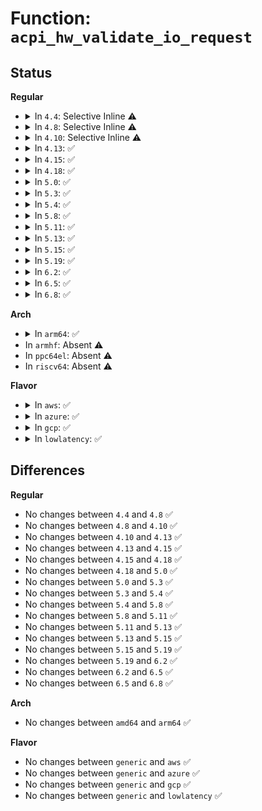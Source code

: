 # Function: <code>acpi_hw_validate_io_request</code>

## Status
<b>Regular</b>
<ul>
<li>
<details>
<summary>In <code>4.4</code>: Selective Inline ⚠️</summary>

```c
acpi_status acpi_hw_validate_io_request(acpi_io_address address, u32 bit_width);
```

**Collision:** Unique Static

**Inline:** Selective

**Transformation:** False

**Instances:**

```
In drivers/acpi/acpica/hwvalid.c (ffffffff8149b26f)
Location: drivers/acpi/acpica/hwvalid.c:124
Inline: True
Direct callers:
  - drivers/acpi/acpica/hwvalid.c:acpi_hw_read_port
  - drivers/acpi/acpica/hwvalid.c:acpi_hw_read_port
  - drivers/acpi/acpica/hwvalid.c:acpi_hw_write_port
  - drivers/acpi/acpica/hwvalid.c:acpi_hw_write_port
```
**Symbols:**

```
ffffffff8149b26f-ffffffff8149b33c: acpi_hw_validate_io_request (STB_LOCAL)
```
</details>
</li>
<li>
<details>
<summary>In <code>4.8</code>: Selective Inline ⚠️</summary>

```c
acpi_status acpi_hw_validate_io_request(acpi_io_address address, u32 bit_width);
```

**Collision:** Unique Static

**Inline:** Selective

**Transformation:** False

**Instances:**

```
In drivers/acpi/acpica/hwvalid.c (ffffffff814ea2e5)
Location: drivers/acpi/acpica/hwvalid.c:124
Inline: True
Direct callers:
  - drivers/acpi/acpica/hwvalid.c:acpi_hw_write_port
  - drivers/acpi/acpica/hwvalid.c:acpi_hw_write_port
  - drivers/acpi/acpica/hwvalid.c:acpi_hw_read_port
  - drivers/acpi/acpica/hwvalid.c:acpi_hw_read_port
```
**Symbols:**

```
ffffffff814ea2e5-ffffffff814ea3b2: acpi_hw_validate_io_request (STB_LOCAL)
```
</details>
</li>
<li>
<details>
<summary>In <code>4.10</code>: Selective Inline ⚠️</summary>

```c
acpi_status acpi_hw_validate_io_request(acpi_io_address address, u32 bit_width);
```

**Collision:** Unique Static

**Inline:** Selective

**Transformation:** False

**Instances:**

```
In drivers/acpi/acpica/hwvalid.c (ffffffff8150cb6d)
Location: drivers/acpi/acpica/hwvalid.c:124
Inline: True
Direct callers:
  - drivers/acpi/acpica/hwvalid.c:acpi_hw_write_port
  - drivers/acpi/acpica/hwvalid.c:acpi_hw_write_port
  - drivers/acpi/acpica/hwvalid.c:acpi_hw_read_port
  - drivers/acpi/acpica/hwvalid.c:acpi_hw_read_port
```
**Symbols:**

```
ffffffff8150cb6d-ffffffff8150cc3a: acpi_hw_validate_io_request (STB_LOCAL)
```
</details>
</li>
<li>
<details>
<summary>In <code>4.13</code>: ✅</summary>

```c
acpi_status acpi_hw_validate_io_request(acpi_io_address address, u32 bit_width);
```

**Collision:** Unique Static

**Inline:** No

**Transformation:** False

**Instances:**

```
In drivers/acpi/acpica/hwvalid.c (ffffffff8151d243)
Location: drivers/acpi/acpica/hwvalid.c:124
Inline: False
Direct callers:
  - drivers/acpi/acpica/hwvalid.c:acpi_hw_write_port
  - drivers/acpi/acpica/hwvalid.c:acpi_hw_write_port
  - drivers/acpi/acpica/hwvalid.c:acpi_hw_read_port
  - drivers/acpi/acpica/hwvalid.c:acpi_hw_read_port
```
**Symbols:**

```
ffffffff8151d243-ffffffff8151d310: acpi_hw_validate_io_request (STB_LOCAL)
```
</details>
</li>
<li>
<details>
<summary>In <code>4.15</code>: ✅</summary>

```c
acpi_status acpi_hw_validate_io_request(acpi_io_address address, u32 bit_width);
```

**Collision:** Unique Static

**Inline:** No

**Transformation:** False

**Instances:**

```
In drivers/acpi/acpica/hwvalid.c (ffffffff8156ddb7)
Location: drivers/acpi/acpica/hwvalid.c:124
Inline: False
Direct callers:
  - drivers/acpi/acpica/hwvalid.c:acpi_hw_write_port
  - drivers/acpi/acpica/hwvalid.c:acpi_hw_write_port
  - drivers/acpi/acpica/hwvalid.c:acpi_hw_read_port
  - drivers/acpi/acpica/hwvalid.c:acpi_hw_read_port
```
**Symbols:**

```
ffffffff8156ddb7-ffffffff8156df6e: acpi_hw_validate_io_request (STB_LOCAL)
```
</details>
</li>
<li>
<details>
<summary>In <code>4.18</code>: ✅</summary>

```c
acpi_status acpi_hw_validate_io_request(acpi_io_address address, u32 bit_width);
```

**Collision:** Unique Static

**Inline:** No

**Transformation:** False

**Instances:**

```
In drivers/acpi/acpica/hwvalid.c (ffffffff815a4a05)
Location: drivers/acpi/acpica/hwvalid.c:90
Inline: False
Direct callers:
  - drivers/acpi/acpica/hwvalid.c:acpi_hw_write_port
  - drivers/acpi/acpica/hwvalid.c:acpi_hw_write_port
  - drivers/acpi/acpica/hwvalid.c:acpi_hw_read_port
  - drivers/acpi/acpica/hwvalid.c:acpi_hw_read_port
```
**Symbols:**

```
ffffffff815a4a05-ffffffff815a4c4d: acpi_hw_validate_io_request (STB_LOCAL)
```
</details>
</li>
<li>
<details>
<summary>In <code>5.0</code>: ✅</summary>

```c
acpi_status acpi_hw_validate_io_request(acpi_io_address address, u32 bit_width);
```

**Collision:** Unique Static

**Inline:** No

**Transformation:** False

**Instances:**

```
In drivers/acpi/acpica/hwvalid.c (ffffffff815bd3c5)
Location: drivers/acpi/acpica/hwvalid.c:90
Inline: False
Direct callers:
  - drivers/acpi/acpica/hwvalid.c:acpi_hw_write_port
  - drivers/acpi/acpica/hwvalid.c:acpi_hw_write_port
  - drivers/acpi/acpica/hwvalid.c:acpi_hw_read_port
  - drivers/acpi/acpica/hwvalid.c:acpi_hw_read_port
```
**Symbols:**

```
ffffffff815bd3c5-ffffffff815bd60d: acpi_hw_validate_io_request (STB_LOCAL)
```
</details>
</li>
<li>
<details>
<summary>In <code>5.3</code>: ✅</summary>

```c
acpi_status acpi_hw_validate_io_request(acpi_io_address address, u32 bit_width);
```

**Collision:** Unique Static

**Inline:** No

**Transformation:** False

**Instances:**

```
In drivers/acpi/acpica/hwvalid.c (ffffffff815eefcb)
Location: drivers/acpi/acpica/hwvalid.c:90
Inline: False
Direct callers:
  - drivers/acpi/acpica/hwvalid.c:acpi_hw_write_port
  - drivers/acpi/acpica/hwvalid.c:acpi_hw_write_port
  - drivers/acpi/acpica/hwvalid.c:acpi_hw_read_port
  - drivers/acpi/acpica/hwvalid.c:acpi_hw_read_port
```
**Symbols:**

```
ffffffff815eefcb-ffffffff815ef213: acpi_hw_validate_io_request (STB_LOCAL)
```
</details>
</li>
<li>
<details>
<summary>In <code>5.4</code>: ✅</summary>

```c
acpi_status acpi_hw_validate_io_request(acpi_io_address address, u32 bit_width);
```

**Collision:** Unique Static

**Inline:** No

**Transformation:** False

**Instances:**

```
In drivers/acpi/acpica/hwvalid.c (ffffffff81610459)
Location: drivers/acpi/acpica/hwvalid.c:90
Inline: False
Direct callers:
  - drivers/acpi/acpica/hwvalid.c:acpi_hw_write_port
  - drivers/acpi/acpica/hwvalid.c:acpi_hw_write_port
  - drivers/acpi/acpica/hwvalid.c:acpi_hw_read_port
  - drivers/acpi/acpica/hwvalid.c:acpi_hw_read_port
```
**Symbols:**

```
ffffffff81610459-ffffffff816106a1: acpi_hw_validate_io_request (STB_LOCAL)
```
</details>
</li>
<li>
<details>
<summary>In <code>5.8</code>: ✅</summary>

```c
acpi_status acpi_hw_validate_io_request(acpi_io_address address, u32 bit_width);
```

**Collision:** Unique Static

**Inline:** No

**Transformation:** False

**Instances:**

```
In drivers/acpi/acpica/hwvalid.c (ffffffff816bc86c)
Location: drivers/acpi/acpica/hwvalid.c:90
Inline: False
Direct callers:
  - drivers/acpi/acpica/hwvalid.c:acpi_hw_write_port
  - drivers/acpi/acpica/hwvalid.c:acpi_hw_write_port
  - drivers/acpi/acpica/hwvalid.c:acpi_hw_read_port
  - drivers/acpi/acpica/hwvalid.c:acpi_hw_read_port
```
**Symbols:**

```
ffffffff816bc86c-ffffffff816bcab4: acpi_hw_validate_io_request (STB_LOCAL)
```
</details>
</li>
<li>
<details>
<summary>In <code>5.11</code>: ✅</summary>

```c
acpi_status acpi_hw_validate_io_request(acpi_io_address address, u32 bit_width);
```

**Collision:** Unique Static

**Inline:** No

**Transformation:** False

**Instances:**

```
In drivers/acpi/acpica/hwvalid.c (ffffffff816da37a)
Location: drivers/acpi/acpica/hwvalid.c:90
Inline: False
Direct callers:
  - drivers/acpi/acpica/hwvalid.c:acpi_hw_validate_io_block
  - drivers/acpi/acpica/hwvalid.c:acpi_hw_write_port
  - drivers/acpi/acpica/hwvalid.c:acpi_hw_write_port
  - drivers/acpi/acpica/hwvalid.c:acpi_hw_read_port
  - drivers/acpi/acpica/hwvalid.c:acpi_hw_read_port
```
**Symbols:**

```
ffffffff816da37a-ffffffff816da5c2: acpi_hw_validate_io_request (STB_LOCAL)
```
</details>
</li>
<li>
<details>
<summary>In <code>5.13</code>: ✅</summary>

```c
acpi_status acpi_hw_validate_io_request(acpi_io_address address, u32 bit_width);
```

**Collision:** Unique Static

**Inline:** No

**Transformation:** False

**Instances:**

```
In drivers/acpi/acpica/hwvalid.c (ffffffff816bc310)
Location: drivers/acpi/acpica/hwvalid.c:90
Inline: False
Direct callers:
  - drivers/acpi/acpica/hwvalid.c:acpi_hw_validate_io_block
  - drivers/acpi/acpica/hwvalid.c:acpi_hw_write_port
  - drivers/acpi/acpica/hwvalid.c:acpi_hw_write_port
  - drivers/acpi/acpica/hwvalid.c:acpi_hw_read_port
  - drivers/acpi/acpica/hwvalid.c:acpi_hw_read_port
```
**Symbols:**

```
ffffffff816bc310-ffffffff816bc55f: acpi_hw_validate_io_request (STB_LOCAL)
```
</details>
</li>
<li>
<details>
<summary>In <code>5.15</code>: ✅</summary>

```c
acpi_status acpi_hw_validate_io_request(acpi_io_address address, u32 bit_width);
```

**Collision:** Unique Static

**Inline:** No

**Transformation:** False

**Instances:**

```
In drivers/acpi/acpica/hwvalid.c (ffffffff817334f8)
Location: drivers/acpi/acpica/hwvalid.c:90
Inline: False
Direct callers:
  - drivers/acpi/acpica/hwvalid.c:acpi_hw_validate_io_block
  - drivers/acpi/acpica/hwvalid.c:acpi_hw_write_port
  - drivers/acpi/acpica/hwvalid.c:acpi_hw_write_port
  - drivers/acpi/acpica/hwvalid.c:acpi_hw_read_port
  - drivers/acpi/acpica/hwvalid.c:acpi_hw_read_port
```
**Symbols:**

```
ffffffff817334f8-ffffffff81733747: acpi_hw_validate_io_request (STB_LOCAL)
```
</details>
</li>
<li>
<details>
<summary>In <code>5.19</code>: ✅</summary>

```c
acpi_status acpi_hw_validate_io_request(acpi_io_address address, u32 bit_width);
```

**Collision:** Unique Static

**Inline:** No

**Transformation:** False

**Instances:**

```
In drivers/acpi/acpica/hwvalid.c (ffffffff818643f6)
Location: drivers/acpi/acpica/hwvalid.c:90
Inline: False
Direct callers:
  - drivers/acpi/acpica/hwvalid.c:acpi_hw_validate_io_block
  - drivers/acpi/acpica/hwvalid.c:acpi_hw_write_port
  - drivers/acpi/acpica/hwvalid.c:acpi_hw_write_port
  - drivers/acpi/acpica/hwvalid.c:acpi_hw_read_port
  - drivers/acpi/acpica/hwvalid.c:acpi_hw_read_port
```
**Symbols:**

```
ffffffff818643f6-ffffffff81864657: acpi_hw_validate_io_request (STB_LOCAL)
```
</details>
</li>
<li>
<details>
<summary>In <code>6.2</code>: ✅</summary>

```c
acpi_status acpi_hw_validate_io_request(acpi_io_address address, u32 bit_width);
```

**Collision:** Unique Static

**Inline:** No

**Transformation:** False

**Instances:**

```
In drivers/acpi/acpica/hwvalid.c (ffffffff819a2220)
Location: drivers/acpi/acpica/hwvalid.c:90
Inline: False
Direct callers:
  - drivers/acpi/acpica/hwvalid.c:acpi_hw_validate_io_block
  - drivers/acpi/acpica/hwvalid.c:acpi_hw_write_port
  - drivers/acpi/acpica/hwvalid.c:acpi_hw_write_port
  - drivers/acpi/acpica/hwvalid.c:acpi_hw_read_port
  - drivers/acpi/acpica/hwvalid.c:acpi_hw_read_port
```
**Symbols:**

```
ffffffff819a2220-ffffffff819a24e6: acpi_hw_validate_io_request (STB_LOCAL)
```
</details>
</li>
<li>
<details>
<summary>In <code>6.5</code>: ✅</summary>

```c
acpi_status acpi_hw_validate_io_request(acpi_io_address address, u32 bit_width);
```

**Collision:** Unique Static

**Inline:** No

**Transformation:** False

**Instances:**

```
In drivers/acpi/acpica/hwvalid.c (ffffffff819e8ed0)
Location: drivers/acpi/acpica/hwvalid.c:90
Inline: False
Direct callers:
  - drivers/acpi/acpica/hwvalid.c:acpi_hw_validate_io_block
  - drivers/acpi/acpica/hwvalid.c:acpi_hw_write_port
  - drivers/acpi/acpica/hwvalid.c:acpi_hw_write_port
  - drivers/acpi/acpica/hwvalid.c:acpi_hw_read_port
  - drivers/acpi/acpica/hwvalid.c:acpi_hw_read_port
```
**Symbols:**

```
ffffffff819e8ed0-ffffffff819e9195: acpi_hw_validate_io_request (STB_LOCAL)
```
</details>
</li>
<li>
<details>
<summary>In <code>6.8</code>: ✅</summary>

```c
acpi_status acpi_hw_validate_io_request(acpi_io_address address, u32 bit_width);
```

**Collision:** Unique Static

**Inline:** No

**Transformation:** False

**Instances:**

```
In drivers/acpi/acpica/hwvalid.c (ffffffff81a33c20)
Location: drivers/acpi/acpica/hwvalid.c:90
Inline: False
Direct callers:
  - drivers/acpi/acpica/hwvalid.c:acpi_hw_validate_io_block
  - drivers/acpi/acpica/hwvalid.c:acpi_hw_write_port
  - drivers/acpi/acpica/hwvalid.c:acpi_hw_write_port
  - drivers/acpi/acpica/hwvalid.c:acpi_hw_read_port
  - drivers/acpi/acpica/hwvalid.c:acpi_hw_read_port
```
**Symbols:**

```
ffffffff81a33c20-ffffffff81a33ee5: acpi_hw_validate_io_request (STB_LOCAL)
```
</details>
</li>
</ul>
<b>Arch</b>
<ul>
<li>
<details>
<summary>In <code>arm64</code>: ✅</summary>

```c
acpi_status acpi_hw_validate_io_request(acpi_io_address address, u32 bit_width);
```

**Collision:** Unique Static

**Inline:** No

**Transformation:** False

**Instances:**

```
In drivers/acpi/acpica/hwvalid.c (ffff80001078b114)
Location: drivers/acpi/acpica/hwvalid.c:90
Inline: False
Direct callers:
  - drivers/acpi/acpica/hwvalid.c:acpi_hw_write_port
  - drivers/acpi/acpica/hwvalid.c:acpi_hw_write_port
  - drivers/acpi/acpica/hwvalid.c:acpi_hw_read_port
  - drivers/acpi/acpica/hwvalid.c:acpi_hw_read_port
```
**Symbols:**

```
ffff80001078b114-ffff80001078b22c: acpi_hw_validate_io_request (STB_LOCAL)
```
</details>
</li>
<li>
In <code>armhf</code>: Absent ⚠️
</li>
<li>
In <code>ppc64el</code>: Absent ⚠️
</li>
<li>
In <code>riscv64</code>: Absent ⚠️
</li>
</ul>
<b>Flavor</b>
<ul>
<li>
<details>
<summary>In <code>aws</code>: ✅</summary>

```c
acpi_status acpi_hw_validate_io_request(acpi_io_address address, u32 bit_width);
```

**Collision:** Unique Static

**Inline:** No

**Transformation:** False

**Instances:**

```
In drivers/acpi/acpica/hwvalid.c (ffffffff815f1545)
Location: drivers/acpi/acpica/hwvalid.c:90
Inline: False
Direct callers:
  - drivers/acpi/acpica/hwvalid.c:acpi_hw_write_port
  - drivers/acpi/acpica/hwvalid.c:acpi_hw_write_port
  - drivers/acpi/acpica/hwvalid.c:acpi_hw_read_port
  - drivers/acpi/acpica/hwvalid.c:acpi_hw_read_port
```
**Symbols:**

```
ffffffff815f1545-ffffffff815f1611: acpi_hw_validate_io_request (STB_LOCAL)
```
</details>
</li>
<li>
<details>
<summary>In <code>azure</code>: ✅</summary>

```c
acpi_status acpi_hw_validate_io_request(acpi_io_address address, u32 bit_width);
```

**Collision:** Unique Static

**Inline:** No

**Transformation:** False

**Instances:**

```
In drivers/acpi/acpica/hwvalid.c (ffffffff815dcaec)
Location: drivers/acpi/acpica/hwvalid.c:90
Inline: False
Direct callers:
  - drivers/acpi/acpica/hwvalid.c:acpi_hw_write_port
  - drivers/acpi/acpica/hwvalid.c:acpi_hw_write_port
  - drivers/acpi/acpica/hwvalid.c:acpi_hw_read_port
  - drivers/acpi/acpica/hwvalid.c:acpi_hw_read_port
```
**Symbols:**

```
ffffffff815dcaec-ffffffff815dcbb8: acpi_hw_validate_io_request (STB_LOCAL)
```
</details>
</li>
<li>
<details>
<summary>In <code>gcp</code>: ✅</summary>

```c
acpi_status acpi_hw_validate_io_request(acpi_io_address address, u32 bit_width);
```

**Collision:** Unique Static

**Inline:** No

**Transformation:** False

**Instances:**

```
In drivers/acpi/acpica/hwvalid.c (ffffffff81604739)
Location: drivers/acpi/acpica/hwvalid.c:90
Inline: False
Direct callers:
  - drivers/acpi/acpica/hwvalid.c:acpi_hw_write_port
  - drivers/acpi/acpica/hwvalid.c:acpi_hw_write_port
  - drivers/acpi/acpica/hwvalid.c:acpi_hw_read_port
  - drivers/acpi/acpica/hwvalid.c:acpi_hw_read_port
```
**Symbols:**

```
ffffffff81604739-ffffffff81604981: acpi_hw_validate_io_request (STB_LOCAL)
```
</details>
</li>
<li>
<details>
<summary>In <code>lowlatency</code>: ✅</summary>

```c
acpi_status acpi_hw_validate_io_request(acpi_io_address address, u32 bit_width);
```

**Collision:** Unique Static

**Inline:** No

**Transformation:** False

**Instances:**

```
In drivers/acpi/acpica/hwvalid.c (ffffffff8161e5e9)
Location: drivers/acpi/acpica/hwvalid.c:90
Inline: False
Direct callers:
  - drivers/acpi/acpica/hwvalid.c:acpi_hw_write_port
  - drivers/acpi/acpica/hwvalid.c:acpi_hw_write_port
  - drivers/acpi/acpica/hwvalid.c:acpi_hw_read_port
  - drivers/acpi/acpica/hwvalid.c:acpi_hw_read_port
```
**Symbols:**

```
ffffffff8161e5e9-ffffffff8161e831: acpi_hw_validate_io_request (STB_LOCAL)
```
</details>
</li>
</ul>

## Differences
<b>Regular</b>
<ul>
<li>
No changes between <code>4.4</code> and <code>4.8</code> ✅
</li>
<li>
No changes between <code>4.8</code> and <code>4.10</code> ✅
</li>
<li>
No changes between <code>4.10</code> and <code>4.13</code> ✅
</li>
<li>
No changes between <code>4.13</code> and <code>4.15</code> ✅
</li>
<li>
No changes between <code>4.15</code> and <code>4.18</code> ✅
</li>
<li>
No changes between <code>4.18</code> and <code>5.0</code> ✅
</li>
<li>
No changes between <code>5.0</code> and <code>5.3</code> ✅
</li>
<li>
No changes between <code>5.3</code> and <code>5.4</code> ✅
</li>
<li>
No changes between <code>5.4</code> and <code>5.8</code> ✅
</li>
<li>
No changes between <code>5.8</code> and <code>5.11</code> ✅
</li>
<li>
No changes between <code>5.11</code> and <code>5.13</code> ✅
</li>
<li>
No changes between <code>5.13</code> and <code>5.15</code> ✅
</li>
<li>
No changes between <code>5.15</code> and <code>5.19</code> ✅
</li>
<li>
No changes between <code>5.19</code> and <code>6.2</code> ✅
</li>
<li>
No changes between <code>6.2</code> and <code>6.5</code> ✅
</li>
<li>
No changes between <code>6.5</code> and <code>6.8</code> ✅
</li>
</ul>
<b>Arch</b>
<ul>
<li>
No changes between <code>amd64</code> and <code>arm64</code> ✅
</li>
</ul>
<b>Flavor</b>
<ul>
<li>
No changes between <code>generic</code> and <code>aws</code> ✅
</li>
<li>
No changes between <code>generic</code> and <code>azure</code> ✅
</li>
<li>
No changes between <code>generic</code> and <code>gcp</code> ✅
</li>
<li>
No changes between <code>generic</code> and <code>lowlatency</code> ✅
</li>
</ul>
